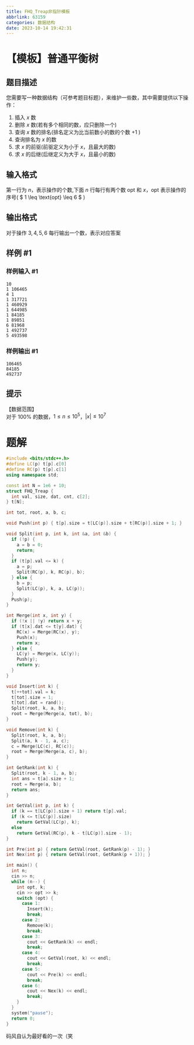 ```yaml
---
title: FHQ_Treap非指针模板
abbrlink: 63159
categories: 数据结构
date: 2023-10-14 19:42:31
---
```


# 【模板】普通平衡树

## 题目描述

您需要写一种数据结构（可参考题目标题），来维护一些数，其中需要提供以下操作：

1. 插入 $x$ 数
2. 删除 $x$ 数(若有多个相同的数，应只删除一个)
3. 查询 $x$ 数的排名(排名定义为比当前数小的数的个数 $+1$ )
4. 查询排名为 $x$ 的数
5. 求 $x$ 的前驱(前驱定义为小于 $x$，且最大的数)
6. 求 $x$ 的后继(后继定义为大于 $x$，且最小的数)

## 输入格式

第一行为 $n$，表示操作的个数,下面 $n$ 行每行有两个数 $\text{opt}$ 和 $x$，$\text{opt}$ 表示操作的序号( $ 1 \leq \text{opt} \leq 6 $ )

## 输出格式

对于操作 $3,4,5,6$ 每行输出一个数，表示对应答案

## 样例 #1

### 样例输入 #1

```
10
1 106465
4 1
1 317721
1 460929
1 644985
1 84185
1 89851
6 81968
1 492737
5 493598
```

### 样例输出 #1

```
106465
84185
492737
```

## 提示

【数据范围】  
对于 $100\%$ 的数据，$1\le n \le 10^5$，$|x| \le 10^7$

# 题解

```cpp
#include <bits/stdc++.h>
#define LC(p) t[p].c[0]
#define RC(p) t[p].c[1]
using namespace std;

const int N = 1e6 + 10;
struct FHQ_Treap {
  int val, size, dat, cnt, c[2];
} t[N];

int tot, root, a, b, c;

void Push(int p) { t[p].size = t[LC(p)].size + t[RC(p)].size + 1; }

void Split(int p, int k, int &a, int &b) {
  if (!p) {
    a = b = 0;
    return;
  }
  if (t[p].val <= k) {
    a = p;
    Split(RC(p), k, RC(p), b);
  } else {
    b = p;
    Split(LC(p), k, a, LC(p));
  }
  Push(p);
}

int Merge(int x, int y) {
  if (!x || !y) return x + y;
  if (t[x].dat <= t[y].dat) {
    RC(x) = Merge(RC(x), y);
    Push(x);
    return x;
  } else {
    LC(y) = Merge(x, LC(y));
    Push(y);
    return y;
  }
}

void Insert(int k) {
  t[++tot].val = k;
  t[tot].size = 1;
  t[tot].dat = rand();
  Split(root, k, a, b);
  root = Merge(Merge(a, tot), b);
}

void Remove(int k) {
  Split(root, k, a, b);
  Split(a, k - 1, a, c);
  c = Merge(LC(c), RC(c));
  root = Merge(Merge(a, c), b);
}

int GetRank(int k) {
  Split(root, k - 1, a, b);
  int ans = t[a].size + 1;
  root = Merge(a, b);
  return ans;
}

int GetVal(int p, int k) {
  if (k == t[LC(p)].size + 1) return t[p].val;
  if (k <= t[LC(p)].size)
    return GetVal(LC(p), k);
  else
    return GetVal(RC(p), k - t[LC(p)].size - 1);
}

int Pre(int p) { return GetVal(root, GetRank(p) - 1); }
int Nex(int p) { return GetVal(root, GetRank(p + 1)); }

int main() {
  int n;
  cin >> n;
  while (n--) {
    int opt, k;
    cin >> opt >> k;
    switch (opt) {
      case 1:
        Insert(k);
        break;
      case 2:
        Remove(k);
        break;
      case 3:
        cout << GetRank(k) << endl;
        break;
      case 4:
        cout << GetVal(root, k) << endl;
        break;
      case 5:
        cout << Pre(k) << endl;
        break;
      case 6:
        cout << Nex(k) << endl;
        break;
    }
  }
  system("pause");
  return 0;
}
```

码风自认为最好看的一次（笑

